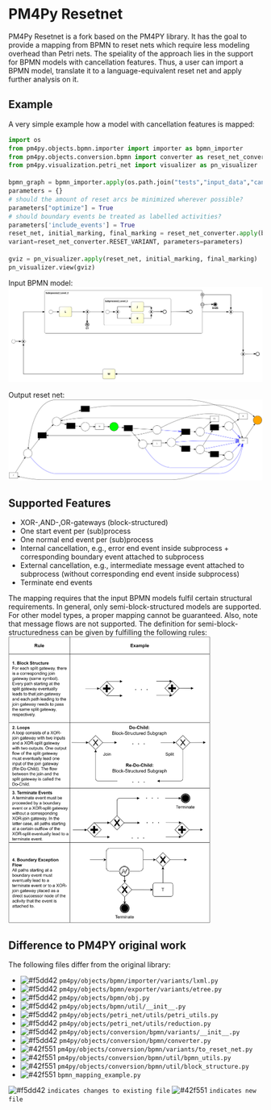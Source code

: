 # PM4Py Resetnet
PM4Py Resetnet is a fork based on the PM4PY library. It has the goal to provide a mapping from BPMN
to reset nets which require less modeling overhead than Petri nets. 
The speiality of the approach lies in the support for BPMN models with cancellation features.
Thus, a user can import a BPMN model, translate it to a language-equivalent reset net and apply further
analysis on it.


## Example
A very simple example how a model with cancellation features is mapped:

```python
import os
from pm4py.objects.bpmn.importer import importer as bpmn_importer
from pm4py.objects.conversion.bpmn import converter as reset_net_converter
from pm4py.visualization.petri_net import visualizer as pn_visualizer

bpmn_graph = bpmn_importer.apply(os.path.join("tests","input_data","cancellation.bpmn"))
parameters = {}
# should the amount of reset arcs be minimized wherever possible?
parameters["optimize"] = True
# should boundary events be treated as labelled activities?
parameters['include_events'] = True
reset_net, initial_marking, final_marking = reset_net_converter.apply(bpmn_graph, 
variant=reset_net_converter.RESET_VARIANT, parameters=parameters)

gviz = pn_visualizer.apply(reset_net, initial_marking, final_marking)
pn_visualizer.view(gviz)
```

Input BPMN model:\
<img src="cancellation_bpmn.png" alt="drawing" width="700"/>


Output reset net:\
<img src="cancellation_resetnet.png" alt="drawing" width="900"/>

## Supported Features
* XOR-,AND-,OR-gateways (block-structured)
* One start event per (sub)process
* One normal end event per (sub)process
* Internal cancellation, e.g., error end event inside subprocess + corresponding boundary event attached to subprocess
* External cancellation, e.g., intermediate message event attached to subprocess (without corresponding end event inside subprocess)
* Terminate end events

The mapping requires that the input BPMN models fulfil certain structural requirements. In general, only semi-block-structured models are supported.
For other model types, a proper mapping cannot be guaranteed. Also, note that message flows are not supported.
The definition for semi-block-structuredness can be given by fulfilling the following rules: \
<img src="bpmn_semi_block.png" alt="drawing" width="400"/>



## Difference to PM4PY original work
The following files differ from the original library:
* ![#f5dd42](https://via.placeholder.com/15/f5dd42/000000?text=+) `pm4py/objects/bpmn/importer/variants/lxml.py`
* ![#f5dd42](https://via.placeholder.com/15/f5dd42/000000?text=+) `pm4py/objects/bpmn/exporter/variants/etree.py`
* ![#f5dd42](https://via.placeholder.com/15/f5dd42/000000?text=+) `pm4py/objects/bpmn/obj.py`
* ![#f5dd42](https://via.placeholder.com/15/f5dd42/000000?text=+) `pm4py/objects/bpmn/util/__init__.py`
* ![#f5dd42](https://via.placeholder.com/15/f5dd42/000000?text=+) `pm4py/objects/petri_net/utils/petri_utils.py`
* ![#f5dd42](https://via.placeholder.com/15/f5dd42/000000?text=+) `pm4py/objects/petri_net/utils/reduction.py`
* ![#f5dd42](https://via.placeholder.com/15/f5dd42/000000?text=+) `pm4py/objects/conversion/bpmn/variants/__init__.py`
* ![#f5dd42](https://via.placeholder.com/15/f5dd42/000000?text=+) `pm4py/objects/conversion/bpmn/converter.py`
* ![#42f551](https://via.placeholder.com/15/42f551/000000?text=+) `pm4py/objects/conversion/bpmn/variants/to_reset_net.py`
* ![#42f551](https://via.placeholder.com/15/42f551/000000?text=+) `pm4py/objects/conversion/bpmn/util/bpmn_utils.py`
* ![#42f551](https://via.placeholder.com/15/42f551/000000?text=+) `pm4py/objects/conversion/bpmn/util/block_structure.py`
* ![#42f551](https://via.placeholder.com/15/42f551/000000?text=+) `bpmn_mapping_example.py`


![#f5dd42](https://via.placeholder.com/15/f5dd42/000000?text=+) `indicates changes to existing file`
![#42f551](https://via.placeholder.com/15/42f551/000000?text=+) `indicates new file`

